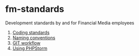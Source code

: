 fm-standards
============

Development standards by and for Financial Media employees


1. [Coding standards](00-coding-standards.md)
2. [Naming conventions](01-naming-conventions.md)
3. [GIT workflow](02-git-workflow.md)
4. [Using PHPStorm](03-using-phpstorm.md)
